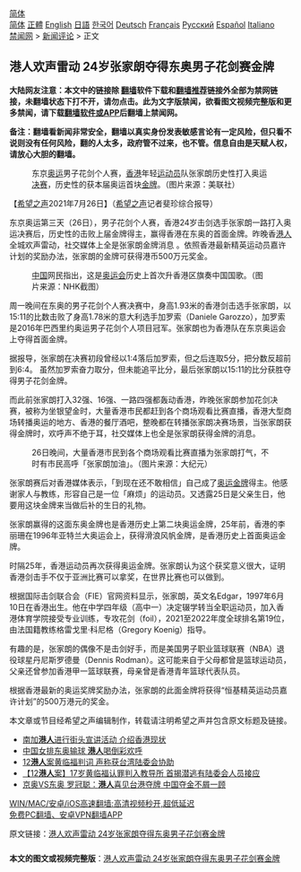  <!-- 面包屑导航 --> <div class="breadcrumb"><!-- GTranslate: https://gtranslate.io/ -->  <div class="switcher notranslate">  <div class="selected">  <a href="#" onclick="return false;"> 简体</a>  </div>  <div class="option">  <a href="https://www.bannedbook.org" onclick="doGTranslate('zh-CN|zh-CN');jQuery('div.switcher div.selected a').html(jQuery(this).html());return false;" title="简体中文" class="nturl selected"> 简体</a>  <a href="https://www.bannedbook.org/zh-tw/" onclick="doGTranslate('zh-CN|zh-TW');jQuery('div.switcher div.selected a').html(jQuery(this).html());return false;" title="繁體中文" class="nturl"> 正體</a>  <a href="https://www.bannedbook.org/en/" onclick="doGTranslate('zh-CN|en');jQuery('div.switcher div.selected a').html(jQuery(this).html());return false;" title="English" class="nturl"> English</a>  <a href="https://www.bannedbook.org/ja/" onclick="doGTranslate('zh-CN|ja');jQuery('div.switcher div.selected a').html(jQuery(this).html());return false;" title="日本語" class="nturl"> 日語</a>  <a href="https://www.bannedbook.org/ko/" onclick="doGTranslate('zh-CN|ko');jQuery('div.switcher div.selected a').html(jQuery(this).html());return false;" title="한국어" class="nturl"> 한국어</a>  <a href="https://www.bannedbook.org/de/" onclick="doGTranslate('zh-CN|de');jQuery('div.switcher div.selected a').html(jQuery(this).html());return false;" title="Deutsch" class="nturl"> Deutsch</a>  <a href="https://www.bannedbook.org/fr/" onclick="doGTranslate('zh-CN|fr');jQuery('div.switcher div.selected a').html(jQuery(this).html());return false;" title="Français" class="nturl"> Français</a>  <a href="https://www.bannedbook.org/ru/" onclick="doGTranslate('zh-CN|ru');jQuery('div.switcher div.selected a').html(jQuery(this).html());return false;" title="Русский" class="nturl"> Русский</a>  <a href="https://www.bannedbook.org/es/" onclick="doGTranslate('zh-CN|es');jQuery('div.switcher div.selected a').html(jQuery(this).html());return false;" title="Español" class="nturl"> Español</a>  <a href="https://www.bannedbook.org/it/" onclick="doGTranslate('zh-CN|it');jQuery('div.switcher div.selected a').html(jQuery(this).html());return false;" title="Italiano" class="nturl"> Italiano</a>  </div>  </div>      <div class='breadcrumb-sub'><!-- Breadcrumb NavXT 6.3.0 --> <a href="https://www.bannedbook.org/" class="home">禁闻网</a> &gt; <a href="https://www.bannedbook.org/bnews/comments/" class="category">新闻评论</a> &gt; 正文</div></div><h2>港人欢声雷动 24岁张家朗夺得东奥男子花剑赛金牌</h2> <p class="notice"><b>大陆网友注意：本文中的链接除 <a href="https://github.com/bannedbook/fanqiang" >翻墙</a>软件下载和<a href="https://github.com/killgcd/justmysocks/blob/master/README.md">翻墙推荐</a>链接外全部为禁网链接，未翻墙状态下打不开，请勿点击。此为文字版禁闻，欲看图文视频完整版和更多禁闻，请下载<a href="https://github.com/bannedbook/fanqiang">翻墙软件或APP</a>后翻墙上禁闻网。</p><p>备注：翻墙看新闻非常安全，翻墙以真实身份发表敏感言论有一定风险，但只看不说则没有任何风险，翻的人太多，政府管不过来，也不管。信息自由是天赋人权，请放心大胆的翻墙。</b></p>  <div class="entry"> <figure><figcaption>东京<a href="https://www.bannedbook.org/bnews/tag/%e5%a5%a5%e8%bf%90/" class="st_tag internal_tag" rel="tag" title="标签 奥运 下的日志">奥运</a>男子花剑个人赛，<a href="https://www.bannedbook.org/bnews/tag/%e9%a6%99%e6%b8%af/" class="st_tag internal_tag" rel="tag" title="标签 香港 下的日志">香港</a>年轻<a href="https://www.bannedbook.org/bnews/tag/%E8%BF%90%E5%8A%A8%E5%91%98/" class="st_tag internal_tag" rel="tag" title="标签 运动员 下的日志">运动员</a>队张家朗历史性打入奥运<a href="https://www.bannedbook.org/bnews/tag/%E5%86%B3%E8%B5%9B/" class="st_tag internal_tag" rel="tag" title="标签 决赛 下的日志">决赛</a>，历史性的获本届奥运首块<a href="https://www.bannedbook.org/bnews/tag/%e9%87%91%e7%89%8c/" class="st_tag internal_tag" rel="tag" title="标签 金牌 下的日志">金牌</a>。（图片来源：美联社）</figcaption></figure> <p>【<span class='wp_keywordlink_affiliate'><a href="https://www.soundofhope.org" title="希望之声" target="_blank">希望之声</a></span>2021年7月26日】（<a href="https://www.bannedbook.org/bnews/tag/%e5%b8%8c%e6%9c%9b%e4%b9%8b%e5%a3%b0/" class="st_tag internal_tag" rel="tag" title="标签 希望之声 下的日志">希望之声</a>记者斐珍综合报导）</p> <p>东京奥运第三天（26日），男子花剑个人赛，香港24岁击剑选手张家朗一路打入奥运决赛后，历史性的击败上届金牌得主，赢得香港在东奥的首面金牌。昨晚香<a href="https://www.bannedbook.org/bnews/tag/%e6%b8%af%e4%ba%ba/" class="st_tag internal_tag" rel="tag" title="标签 港人 下的日志">港人</a>全城欢声雷动，社交媒体上全是张家朗金牌消息 。依照香港最新精英运动员嘉许计划的奖励办法，张家朗的金牌可获得港币500万元奖金。</p> <figure><figcaption><span class='wp_keywordlink_affiliate'><a href="https://www.bannedbook.org/" title="中国" target="_blank">中国</a></span>网民指出，这是<a href="https://www.bannedbook.org/bnews/tag/%E5%A5%A5%E8%BF%90%E4%BC%9A/" class="st_tag internal_tag" rel="tag" title="标签 奥运会 下的日志">奥运会</a>历史上首次升香港区旗奏中国国歌。（图片来源：NHK截图）</figcaption></figure> <p>周一晚间在东奥的男子花剑个人赛决赛中，身高1.93米的香港剑击选手张家朗，以15:11的比数击败了身高1.78米的意大利选手加罗索（Daniele Garozzo），加罗索是2016年巴西里约奥运男子花剑个人项目冠军。张家朗也为香港队在东京奥运会上夺得首面金牌。</p>  <p>据报导，张家朗在决赛初段曾经以1:4落后加罗索，但之后连取5分，把分数反超前到6:4。 虽然加罗索奋力取分，但未能追平比分，最后张家朗以15:11的比分获胜夺得男子花剑金牌。</p> <p>而此前张家朗打入32强、16强、一路四强都轰动香港，昨晚张家朗参加花剑决赛，被称为坐银望金时，大量香港市民都赶到各个商场观看比赛直播，香港大型商场转播奥运的地方、香港的餐厅酒吧，整晚都在转播张家朗决赛场景，当张家朗获得金牌时，欢呼声不绝于耳，社交媒体上也全是张家朗获得金牌的消息。</p> <figure><figcaption>26日晚间，大量香港市民到各个商场观看比赛直播为张家朗打气，不时有市民高呼「张家朗加油」。（图片来源：大纪元）</figcaption></figure> <p>张家朗赛后对香港媒体表示，「到现在还不敢相信」自己成了<a href="https://www.bannedbook.org/bnews/tag/%e5%a5%a5%e8%bf%90%e9%87%91%e7%89%8c/" class="st_tag internal_tag" rel="tag" title="标签 奥运金牌 下的日志">奥运金牌</a>得主。他感谢家人与教练，形容自己是一位「麻烦」的运动员。又透露25日是父亲生日，他要用这块金牌来当做后补的生日的礼物。</p>  <p>张家朗赢得的这面东奥金牌也是香港历史上第二块奥运金牌，25年前，香港的李丽珊在1996年亚特兰大奥运会上，获得滑浪风帆金牌，是香港历史上首面奥运金牌。</p> <p>时隔25年，香港运动员再次获得奥运金牌。张家朗认为这个获奖意义很大，证明香港剑击手不仅于亚洲比赛可以拿奖，在世界比赛也可以做到。</p> <p>根据国际击剑联合会（FIE）官网资料显示，张家朗，英文名Edgar，1997年6月10日在香港出生。他在中学四年级（高中一）决定辍学转当全职运动员，加入香港体育学院接受专业训练，专攻花剑（foil），2021至2022年度全球排名第19位，由法国籍教练格雷戈里·科尼格（Gregory Koenig）指导。</p>  <p>有趣的是，张家朗的偶像不是击剑好手，而是美国男子职业篮球联赛（NBA）退役球星丹尼斯罗德曼（Dennis Rodman）。这可能来自于父母都曾是篮球运动员，父亲还曾参加香港甲一篮球联赛，母亲曾是香港青年篮球代表队员。</p> <p>根据香港最新的奥运奖牌奖励办法，张家朗的此面金牌将获得“恒基精英运动员嘉许计划”的500万港元的奖金。</p> <p>本文章或节目经希望之声编辑制作，转载请注明希望之声并包含原文标题及链接。 </p>  <ul class='op-related-articles' title='相关阅读'> <li><a href='https://www.bannedbook.org/bnews/headline/20210727/1594747.html' target='_blank'>南加<b>港人</b>进行街头宣讲活动 介绍香港现状</a></li> <li><a href='https://www.bannedbook.org/bnews/headline/20210727/1594719.html' target='_blank'>中国女排东奥输球 <b>港人</b>喝倒彩欢呼</a></li> <li><a href='https://www.bannedbook.org/bnews/ssgc/20210726/1594552.html' target='_blank'>12<b>港人</b>案黄临福判词 声称获台湾陆委会协助</a></li> <li><a href='https://www.bannedbook.org/bnews/headline/20210726/1594483.html' target='_blank'>【12<b>港人</b>案】17岁黄临福认罪判入教导所 首揭潜逃有陆委会人员接应</a></li> <li><a href='https://www.bannedbook.org/bnews/comments/20210725/1593885.html' target='_blank'>京奥VS东奥 罗冠聪：<b>港人</b>喜见台港夺牌 中国夺金不屑一顾</a></li> </ul> <p class="texttj"> <a href="https://github.com/bannedbook/fanqiang/wiki/V2ray%E6%9C%BA%E5%9C%BA" target="_blank">WIN/MAC/安卓/iOS高速翻墙:高清视频秒开,超低延迟</a><br/> <a href="https://github.com/bannedbook/fanqiang/wiki/%E7%A6%81%E9%97%BB%E7%BD%91%E5%AE%89%E5%8D%93%E7%BF%BB%E5%A2%99%E6%96%B0%E9%97%BBAPP" target="_blank">免费PC翻墙、安卓VPN翻墙APP</a></p><p>原文链接：<a class="src_link"  href="https://www.soundofhope.org/post/529499" target="_blank">港人欢声雷动 24岁张家朗夺得东奥男子花剑赛金牌</a></p><a name='sharetosocial'></a>  <div style="margin-bottom:5px;padding-bottom:5px;clear:both"> <div id="archive-pix-1" class="banner-ads"> <!-- AuctionX Display platform tag START --> <div id="26318x728x90x621x_ADSLOT2" clicktrack="%%CLICK_URL_ESC%%"></div> <!-- AuctionX Display platform tag END --> </div> <div id="archive-pix-2" class="banner-ads"> <!-- AuctionX Display platform tag START --> <div id="26315x300x250x621x_ADSLOT2" clicktrack="%%CLICK_URL_ESC%%"></div> <!-- AuctionX Display platform tag END --> </div> </div>  <div id="archive-pix-1" class="banner-ads"> <!-- AuctionX Display platform tag START --> <div id="26318x728x90x621x_ADSLOT3" clicktrack="%%CLICK_URL_ESC%%"></div> <!-- AuctionX Display platform tag END --> </div> <div><b>本文的图文或视频完整版</b>：<a href='https://www.bannedbook.org/bnews/comments/20210727/1594978.html'>港人欢声雷动 24岁张家朗夺得东奥男子花剑赛金牌</a></div>  </div><!--END ENTRY--> 